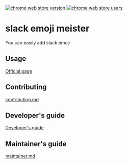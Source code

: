 [![chrome web store version](https://img.shields.io/chrome-web-store/v/omcnknklnilbbnoioiaibdkhoonlmdnj.svg)](https://chrome.google.com/webstore/detail/slack-emoji-meister/omcnknklnilbbnoioiaibdkhoonlmdnj)
[![chrome web store users](https://img.shields.io/chrome-web-store/d/omcnknklnilbbnoioiaibdkhoonlmdnj.svg)](https://chrome.google.com/webstore/detail/slack-emoji-meister/omcnknklnilbbnoioiaibdkhoonlmdnj)

# slack emoji meister

You can easily add slack emoji

## Usage

[Official page](https://takanakahiko.me/slack-emoji-meister)

## Contributing

[contributing.md](https://github.com/takanakahiko/slack-emoji-meister/blob/master/.github/CONTRIBUTING.md)

## Developer's guide

[Developer's guide](https://takanakahiko.me/slack-emoji-meister/dev)

## Maintainer's guide

[maintainer.md](https://takanakahiko.me/slack-emoji-meister/maintainer)
